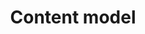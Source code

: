 ---
layout: glossary-documentation
sectionKey: Glossary
eleventyNavigation:
  parent: Glossary
title: Content model
description: The content model is the output of doing content modelling. Content modelling organises, classifies and describes content so it can be understood and used by humans and computers.  
details:
  'Content modelling divides content into smaller pieces to support content reuse, findability and consistency. 
  
  
  Giving content structure at a more granular level than the ‘page’ enables better search, knowledge organisation and AI outcomes.



  Content modelling defines:
  
  - the different [content types](/glossary/content-type) you have (or could have) in your domain
  
  - the [attributes](/glossary/attribute) that make up each content type
  
  - the relationships between the content types'
synonym:
  0:
    title:
    link:
    definition:
nonPreferred:
  0:
    title:
    link:
    definition:
doNotConfuse:
    0:
      title: Domain model
      link:
      definition: this maps an organisation's core concepts and the relationships between them
theme: Information layer
order: 1
---